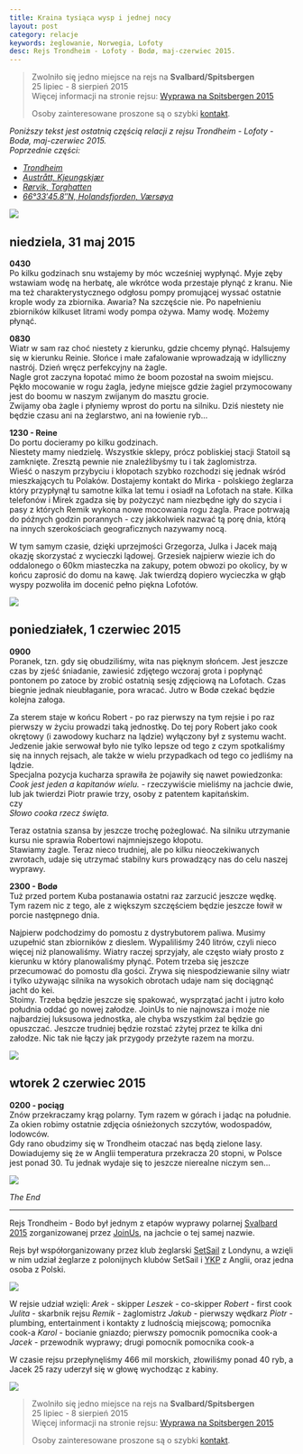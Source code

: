 ```yaml
---
title: Kraina tysiąca wysp i jednej nocy
layout: post
category: relacje
keywords: żeglowanie, Norwegia, Lofoty
desc: Rejs Trondheim - Lofoty - Bodø, maj-czerwiec 2015.
---
```


>  
> Zwolniło się jedno miejsce na rejs na **Svalbard/Spitsbergen**  
> 25 lipiec - 8 sierpień 2015   
> Więcej informacji na stronie rejsu: [Wyprawa na Spitsbergen 2015](/wyprawa-polonijna-na-spitsbergen-2015)  
>   
> Osoby zainteresowane proszone są o szybki [kontakt](/rejsy/rezerwacja.html).  
>  

*Poniższy tekst jest ostatnią częścią relacji z rejsu Trondheim - Lofoty - Bodø, maj-czerwiec 2015.*  
*Poprzednie części:*

* *[Trondheim](/kraina-1000-wysp-i-1-nocy/)*
* *[Austrått, Kjeungskjær](/kraina-1000-wysp-i-1-nocy-cz2/)*
* *[Rørvik, Torghatten](/kraina-1000-wysp-i-1-nocy-cz3/)*
* *[66°33′45.8″N, Holandsfjorden, Værsøya](/kraina-1000-wysp-i-1-nocy-cz4/)*

![](/img/2015/norwegia/.jpg)

## niedziela, 31 maj 2015
**0430**  
Po kilku godzinach snu wstajemy by móc wcześniej wypłynąć. Myje zęby wstawiam wodę na herbatę, ale wkrótce woda przestaje płynąć z kranu. Nie ma też 
charakterystycznego odgłosu pompy promującej wyssać ostatnie krople wody za zbiornika. Awaria? 
Na szczęście nie. Po napełnieniu zbiorników kilkuset litrami wody pompa ożywa. Mamy wodę. Możemy płynąć.

**0830**  
Wiatr w sam raz choć niestety z kierunku, gdzie chcemy płynąć. Halsujemy się w kierunku Reinie. Słońce i małe zafalowanie wprowadzają w idylliczny nastrój. Dzień wręcz 
perfekcyjny na żagle.  
Nagle grot zaczyna łopotać mimo że boom pozostał na swoim miejscu. Pękło mocowanie w rogu żagla, jedyne miejsce gdzie żagiel przymocowany jest do boomu 
w naszym zwijanym do masztu grocie.  
Zwijamy oba żagle i płyniemy wprost do portu na silniku. Dziś niestety nie będzie czasu ani na żeglarstwo, ani na łowienie ryb...

**1230 - Reine**  
Do portu docieramy po kilku godzinach.  
Niestety mamy niedzielę. Wszystkie sklepy, prócz pobliskiej stacji Statoil są zamknięte. Zresztą pewnie nie znaleźlibyśmy tu i tak żaglomistrza.  
Wieść o naszym przybyciu i kłopotach szybko rozchodzi się jednak wśród mieszkających tu Polaków. Dostajemy kontakt do Mirka - polskiego żeglarza który przypłynął 
tu samotne kilka lat temu i osiadł na Lofotach na stałe. 
Kilka telefonów i Mirek zgadza się by pożyczyć nam niezbędne igły do szycia i pasy z których Remik wykona nowe mocowania rogu żagla. Prace potrwają do późnych godzin 
porannych - czy jakkolwiek nazwać tą porę dnia, którą na innych szerokościach geograficznych nazywamy nocą.  

W tym samym czasie, dzięki uprzejmości Grzegorza, Julka i Jacek mają okazję skorzystać z wycieczki lądowej. Grzesiek najpierw wiezie ich do oddalonego o 60km 
miasteczka na zakupy, potem obwozi po okolicy, by w końcu zaprosić do domu na kawę. Jak twierdzą dopiero wycieczka w głąb wyspy pozwoliła im docenić pełno piękna Lofotów.

![](/img/2015/norwegia/.jpg)

## poniedziałek, 1 czerwiec 2015
**0900**  
Poranek, tzn. gdy się obudziliśmy, wita nas pięknym słońcem. Jest jeszcze czas by zjeść śniadanie, zawiesić zdjętego wczoraj grota i popłynąć pontonem po zatoce 
by zrobić ostatnią sesję zdjęciową na Lofotach.
Czas biegnie jednak nieubłaganie, pora wracać. Jutro w Bodø czekać będzie kolejna załoga.

Za sterem staje w końcu Robert - po raz pierwszy na tym rejsie i po raz pierwszy w życiu prowadzi taką jednostkę. 
Do tej pory Robert jako cook okrętowy (i zawodowy kucharz na lądzie) wyłączony był z systemu wacht. Jedzenie jakie serwował było nie tylko lepsze od tego z czym
spotkaliśmy się na innych rejsach, ale także w wielu przypadkach od tego co jedliśmy na lądzie.  
Specjalna pozycja kucharza sprawiła że pojawiły się nawet powiedzonka:  
*Cook jest jeden a kapitanów wielu.* - rzeczywiście mieliśmy na jachcie dwie, lub jak twierdzi Piotr prawie trzy, osoby z patentem kapitańskim.  
czy  
*Słowo cooka rzecz święta.*

Teraz ostatnia szansa by jeszcze trochę pożeglować. Na silniku utrzymanie kursu nie sprawia Robertowi najmniejszego kłopotu.  
Stawiamy żagle. Teraz nieco trudniej, ale po kilku nieoczekiwanych zwrotach, udaje się utrzymać stabilny kurs prowadzący nas do celu naszej wyprawy.  

**2300 - Bodø**  
Tuż przed portem Kuba postanawia ostatni raz zarzucić jeszcze wędkę. Tym razem nic z tego, ale z większym szczęściem będzie jeszcze łowił w porcie następnego dnia.

Najpierw podchodzimy do pomostu z dystrybutorem paliwa. Musimy uzupełnić stan zbiorników z dieslem. Wypaliliśmy 240 litrów, czyli nieco więcej niż planowaliśmy. Wiatry 
raczej sprzyjały, ale często wiały prosto z kierunku w który planowaliśmy płynąć.
Potem trzeba się jeszcze przecumować do pomostu dla gości. Zrywa się niespodziewanie silny wiatr i tylko używając silnika na wysokich obrotach udaje nam się dociągnąć 
jacht do kei.  
Stoimy. Trzeba będzie jeszcze się spakować, wysprzątać jacht i jutro koło południa oddać go nowej załodze. JoinUs to nie najnowsza i może nie najbardziej luksusowa jednostka,
ale chyba wszystkim żal będzie go opuszczać. Jeszcze trudniej będzie rozstać zżytej przez te kilka dni załodze. Nic tak nie łączy jak przygody przeżyte razem na morzu.

![](/img/2015/norwegia/.jpg)

## wtorek 2 czerwiec 2015
**0200 - pociąg**  
Znów przekraczamy krąg polarny. Tym razem w górach i jadąc na południe. Za okien robimy ostatnie zdjęcia ośnieżonych szczytów, wodospadów, lodowców.  
Gdy rano obudzimy się w Trondheim otaczać nas będą zielone lasy. Dowiadujemy się że w Anglii temperatura przekracza 20 stopni, w Polsce jest ponad 30. Tu jednak 
wydaje się to jeszcze nierealne niczym sen...

![](/img/2015/norwegia/.jpg)

*The End*

-----------------------------------------------

Rejs Trondheim - Bodo był jednym z etapów wyprawy polarnej [Svalbard 2015](http://svalbard.com.pl/) 
zorganizowanej przez [JoinUs](http://joinus.eu/), na jachcie o tej samej nazwie.  

Rejs był współorganizowany przez klub żeglarski [SetSail](http://setsail.org.uk/) z Londynu, 
a wzięli w nim udział żeglarze z polonijnych klubów SetSail i [YKP](http://www.ykplondyn.pl/) z Anglii, 
oraz jedna osoba z Polski.

![](/img/2015/norwegia/.jpg)

W rejsie udział wzięli:
*Arek* - skipper
*Leszek* - co-skipper
*Robert* - first cook 
*Julita* - skarbnik rejsu
*Remik* - żaglomistrz
*Jakub* - pierwszy wędkarz
*Piotr* - plumbing, entertainment i kontakty z ludnością miejscową; pomocnika cook-a
*Karol* - bocianie gniazdo; pierwszy pomocnik pomocnika cook-a
*Jacek* - przewodnik wyprawy; drugi pomocnik pomocnika cook-a

W czasie rejsu przepłynęliśmy 466 mil morskich, złowiliśmy ponad 40 ryb, a Jacek 25 razy uderzył się w głowę wychodząc z kabiny.

![](/img/2015/norwegia/.jpg)

>  
> Zwolniło się jedno miejsce na rejs na **Svalbard/Spitsbergen**  
> 25 lipiec - 8 sierpień 2015   
> Więcej informacji na stronie rejsu: [Wyprawa na Spitsbergen 2015](/wyprawa-polonijna-na-spitsbergen-2015)  
>   
> Osoby zainteresowane proszone są o szybki [kontakt](/rejsy/rezerwacja.html).  
>  